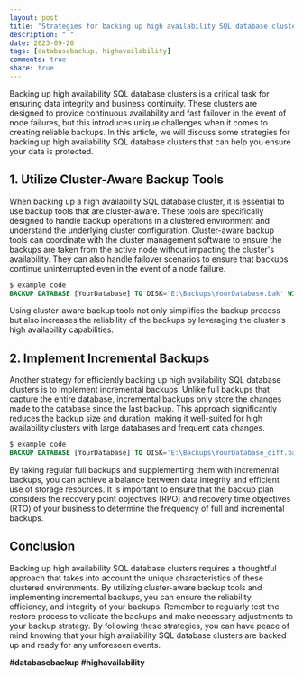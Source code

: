 ```yaml
---
layout: post
title: "Strategies for backing up high availability SQL database clusters"
description: " "
date: 2023-09-20
tags: [databasebackup, highavailability]
comments: true
share: true
---
```


Backing up high availability SQL database clusters is a critical task for ensuring data integrity and business continuity. These clusters are designed to provide continuous availability and fast failover in the event of node failures, but this introduces unique challenges when it comes to creating reliable backups. In this article, we will discuss some strategies for backing up high availability SQL database clusters that can help you ensure your data is protected.

## 1. Utilize Cluster-Aware Backup Tools

When backing up a high availability SQL database cluster, it is essential to use backup tools that are cluster-aware. These tools are specifically designed to handle backup operations in a clustered environment and understand the underlying cluster configuration. Cluster-aware backup tools can coordinate with the cluster management software to ensure the backups are taken from the active node without impacting the cluster's availability. They can also handle failover scenarios to ensure that backups continue uninterrupted even in the event of a node failure.

```sql
$ example code
BACKUP DATABASE [YourDatabase] TO DISK='E:\Backups\YourDatabase.bak' WITH COPY_ONLY, COMPRESSION;
```

Using cluster-aware backup tools not only simplifies the backup process but also increases the reliability of the backups by leveraging the cluster's high availability capabilities.

## 2. Implement Incremental Backups

Another strategy for efficiently backing up high availability SQL database clusters is to implement incremental backups. Unlike full backups that capture the entire database, incremental backups only store the changes made to the database since the last backup. This approach significantly reduces the backup size and duration, making it well-suited for high availability clusters with large databases and frequent data changes.

```sql
$ example code
BACKUP DATABASE [YourDatabase] TO DISK='E:\Backups\YourDatabase_diff.bak' WITH DIFFERENTIAL, COMPRESSION;
```

By taking regular full backups and supplementing them with incremental backups, you can achieve a balance between data integrity and efficient use of storage resources. It is important to ensure that the backup plan considers the recovery point objectives (RPO) and recovery time objectives (RTO) of your business to determine the frequency of full and incremental backups.

## Conclusion

Backing up high availability SQL database clusters requires a thoughtful approach that takes into account the unique characteristics of these clustered environments. By utilizing cluster-aware backup tools and implementing incremental backups, you can ensure the reliability, efficiency, and integrity of your backups. Remember to regularly test the restore process to validate the backups and make necessary adjustments to your backup strategy. By following these strategies, you can have peace of mind knowing that your high availability SQL database clusters are backed up and ready for any unforeseen events.

**#databasebackup #highavailability**